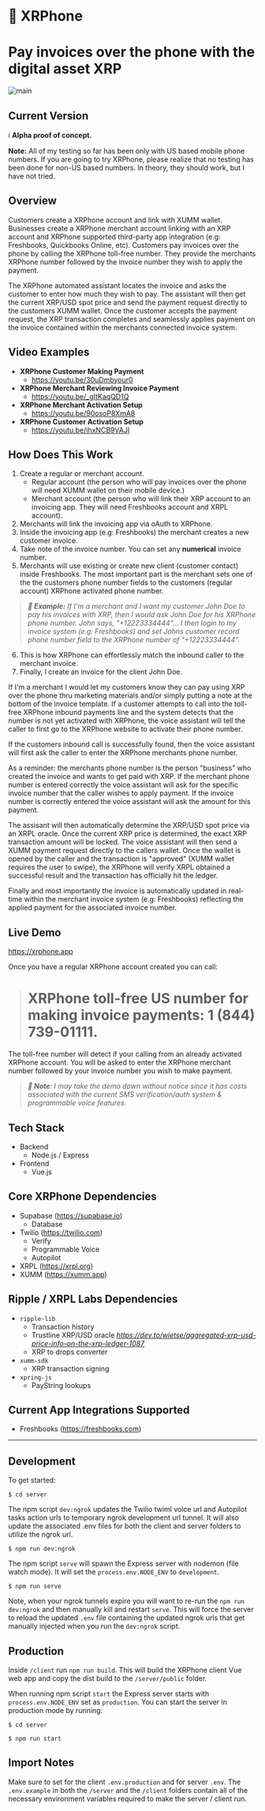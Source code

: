 # 📱 **XRPhone** 
# Pay invoices over the phone with the digital asset XRP

![main](https://github.com/jremi/xrphone/workflows/Deployment/badge.svg?branch=main)

## Current Version
ℹ️ **Alpha proof of concept.**  

**Note:** All of my testing so far has been only with US based mobile phone numbers. If you are going to try XRPhone, please realize that no testing has been done for non-US based numbers. In theory, they should work, but I have not tried.

## Overview
Customers create a XRPhone account and link with XUMM wallet. Businesses create a XRPhone merchant account linking with an XRP account and XRPhone supported third-party app integration (e.g: Freshbooks, Quickbooks Online, etc). Customers pay invoices over the phone by calling the XRPhone toll-free number. They provide the merchants XRPhone number followed by the invoice number they wish to apply the payment. 

The XRPhone automated assistant locates the invoice and asks the customer to enter how much they wish to pay. The assistant will then get the current XRP/USD spot price and send the payment request directly to the customers XUMM wallet. Once the customer accepts the payment request, the XRP transaction completes and seamlessly applies payment on the invoice contained within the merchants connected invoice system.

## Video Examples
- **XRPhone Customer Making Payment** 
  - https://youtu.be/30uDmbyour0
- **XRPhone Merchant Reviewing Invoice Payment** 
  - https://youtu.be/_gItKaqQD1Q
- **XRPhone Merchant Activation Setup** 
  - https://youtu.be/90osoP8XmA8
- **XRPhone Customer Activation Setup** 
  - https://youtu.be/ihxNCB9VAJI

## How Does This Work
1. Create a regular or merchant account.
    - Regular account (the person who will pay invoices over the phone will need XUMM wallet on their mobile device.)
    - Merchant account (the person who will link their XRP account to an invoicing app. They will need Freshbooks account and XRPL account).
2. Merchants will link the invoicing app via oAuth to XRPhone. 
3. Inside the invoicing app (e.g: Freshbooks) the merchant creates a new customer invoice. 
4. Take note of the invoice number. You can set any **numerical** invoice number.
5. Merchants will use existing or create new client (customer contact) inside Freshbooks. The most important part is the merchant sets one of the the customers phone number fields to the customers (regular account) XRPhone activated phone number.
> ***📝 Example:** If I'm a merchant and I want my customer John Doe to pay his invoices with XRP, then I would ask John Doe for his XRPhone phone number. John says, "+12223334444"... I then login to my invoice system (e.g: Freshbooks) and set Johns customer record phone number field to the XRPhone number of "+12223334444".* 
6. This is how XRPhone can effortlessly match the inbound caller to the merchant invoice.
7. Finally, I create an invoice for the client John Doe.

If I'm a merchant I would let my customers know they can pay using XRP over the phone thru marketing materials and/or simply putting a note at the bottom of the invoice template. If a customer attempts to call into the toll-free XRPhone inbound payments line and the system detects that the number is not yet activated with XRPhone, the voice assistant will tell the caller to first go to the XRPhone website to activate their phone number.

If the customers inbound call is successfully found, then the voice assistant will first ask the caller to enter the XRPhone merchants phone number. 

As a reminder: the merchants phone number is the person "business" who created the invoice and wants to get paid with XRP. If the merchant phone number is entered correctly the voice assistant will ask for the specific invoice number that the caller wishes to apply payment. If the invoice number is correctly entered the voice assistant will ask the amount for this payment. 

The assisant will then automatically determine the XRP/USD spot price via an XRPL oracle. Once the current XRP price is determined, the exact XRP transaction amount will be locked. The voice assistant will then send a XUMM payment request directly to the callers wallet. Once the wallet is opened by the caller and the transaction is "approved" (XUMM wallet requires the user to swipe), the XRPhone will verify XRPL obtained a successful result and the transaction has officially hit the ledger. 

Finally and most importantly the invoice is automatically updated in real-time within the merchant invoice system (e.g: Freshbooks) reflecting the applied payment for the associated invoice number.

## Live Demo
https://xrphone.app

Once you have a regular XRPhone account created you can call: 

> # XRPhone toll-free US number for making invoice payments: **1 (844) 739-01111**. 

The toll-free number will detect if your calling from an already activated XRPhone account. You will be asked to enter the XRPhone merchant number followed by your invoice number you wish to make payment.

> ***📌 Note**: I may take the demo down without notice since it has costs associated with the current SMS verification/auth system & programmable voice features.*

## Tech Stack
- Backend
  - Node.js / Express
- Frontend
  - Vue.js

## Core XRPhone Dependencies
- Supabase (https://supabase.io)
  - Database
- Twilio (https://twilio.com)
  - Verify
  - Programmable Voice
  - Autopilot
- XRPL (https://xrpl.org)
- XUMM (https://xumm.app)

## Ripple / XRPL Labs Dependencies
- `ripple-lib` 
  - Transaction history
  - Trustline XRP/USD oracle 
    *https://dev.to/wietse/aggregated-xrp-usd-price-info-on-the-xrp-ledger-1087*
  - XRP to drops converter 
- `xumm-sdk` 
  - XRP transaction signing
- `xpring-js` 
  - PayString lookups

## Current App Integrations Supported
- Freshbooks (https://freshbooks.com)

---
## Development

To get started:

```shell
$ cd server
```

The npm script `dev:ngrok` updates the Twilio twiml voice url and Autopilot tasks action urls to temporary ngrok development url tunnel. It will also update the associated .env files for both the client and server folders to utilize the ngrok url.

```shell
$ npm run dev:ngrok
```

The npm script `serve` will spawn the Express server with nodemon (file watch mode). It will set the `process.env.NODE_ENV` to `development`.

```shell
$ npm run serve
```

Note, when your ngrok tunnels expire you will want to re-run the `npm run dev:ngrok` and then manually kill and restart `serve`. This will force the server to reload the updated `.env` file containing the updated ngrok urls that get manually injected when you run the `dev:ngrok` script.

## Production

Inside `/client` run `npm run build`. This will build the XRPhone client Vue web app and copy the dist build to the `/server/public` folder.

When running npm script `start` the Express server starts with `process.env.NODE_ENV` set as `production`. You can start the server in production mode by running:

```shell
$ cd server
```

```shell
$ npm run start
```

## Import Notes

Make sure to set for the client `.env.production` and for server `.env`. The `.env.example` in both the `/server` and the `/client` folders contain all of the necessary environment variables required to make the server / client run.
